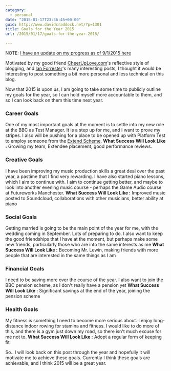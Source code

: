 ```yaml
---
category:
  - personal
date: "2015-01-17T23:36:45+00:00"
guid: http://www.davidcraddock.net/?p=1301
title: Goals for the Year 2015
url: /2015/01/17/goals-for-the-year-2015/

---
```

NOTE: [I have an update on my progress as of 9/1/2015 here](http://www.davidcraddock.net/2015/09/01/goals-for-the-year-2015-midway-update/)

Motivated by my good friend [CheerUpLove.com](http://cheeruplove.com/)'s reflective style of blogging, and [Ian Forrester](http://cubicgarden.com)'s many interesting posts, I thought it would be interesting to post something a bit more personal and less technical on this blog.

Now that 2015 is upon us, I am going to take some time to publicly outline my goals for the year, so I can hold myself more accountable to them, and so I can look back on them this time next year.

### Career Goals

One of my most important goals at the moment is to settle into my new role at the BBC as Test Manager. It is a step up for me, and I want to prove my stripes. I also will be pushing for a place to be opened up with Platform Test to employ someone from the [Extend Scheme](http://www.bbc.co.uk/careers/trainee-schemes-and-apprenticeships/extend/extend "Extend Scheme").
**What Success Will Look Like :** Growing my team, Extendee placement, good performance reviews.

### Creative Goals

I have been improving my music production skills a great deal over the past year, a pastime that I find very rewarding. I have also started piano lessons, which I aim to continue with. I aim to continue getting better, and maybe to look into another evening music course - perhaps the Game Audio course at Futureworks Manchester.
**What Success Will Look Like :** Improved music posted to Soundcloud, collaborations with other musicians, better ability at piano

### Social Goals

Getting married is going to be the main point of the year for me, with the wedding coming in September. Lots of preparing to do. I also want to keep the good friendships that I have at the moment, but perhaps make some new friends, particularly those who are into the same interests as me
**What Success Will Look Like :** Becoming Mr. Lewin, making friends with more people that are interested in the same things as I am

### Financial Goals

I need to be saving more over the course of the year. I also want to join the BBC pension scheme, as I don't really have a pension yet
**What Success Will Look Like :** Significant savings at the end of the year, joining the pension scheme

### Health Goals

My fitness is something I need to become more serious about. I enjoy long-distance indoor rowing for stamina and fitness. I would like to do more of this, and there is a gym just down my road, so there isn't much excuse for me not to.
**What Success Will Look Like :** Adopt a regular form of keeping fit

So.. I will look back on this post through the year and hopefully it will motivate me to achieve these goals. Currently I think these goals are achievable, and I think 2015 will be a great year.
